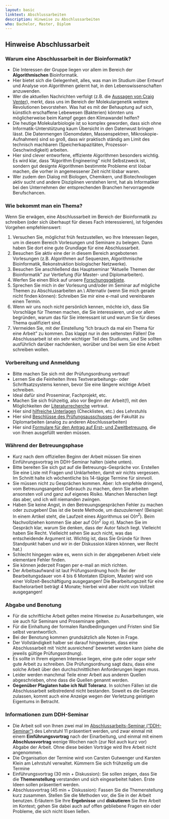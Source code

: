 ```yaml
---
layout: basic
linktext: Abschlussarbeiten
description: Hinweise zu Abschlussarbeiten
who: Bachelor, Master, Diplom
---
```


## Hinweise Abschlussarbeit

### Warum eine Abschlussarbeit in der Bioinformatik?

* Die Interessen der Gruppe liegen vor allem im Bereich der **Algorithmischen** Bioinformatik.
* Hier bietet sich die Gelegenheit, alles, was man im Studium über Entwurf und Analyse von Algorithmen gelernt hat, in den Lebenswissenschaften anzuwenden.
* Wer die aktuellen Nachrichten verfolgt (z.B. die [Aussagen von Craig Venter](http://www.guardian.co.uk/science/2007/oct/06/genetics.climatechange)), merkt, dass uns im Bereich der Molekulargenetik weitere Revolutionen bevorstehen. Was hat es mit der Behauptung auf sich, künstlich erschaffene Lebewesen (Bakterien) könnten uns möglicherweise beim Kampf gegen den Klimawandel helfen?
* Die heutige Molekularbiologie ist so komplex geworden, dass sich ohne Informatik-Unterstützung kaum Übersicht in den Datenwust bringen lässt. Die Datenmengen (Genomdaten, Massenspektren, Mikroskopie-Aufnahmen) sind so groß, dass wir praktisch ständig am Limit des technisch machbaren (Speicherkapazitäten, Prozessor-Geschwindigkeit) arbeiten.
* Hier sind clever entworfene, effiziente Algorithmen besonders wichtig. Es wird klar, dass “Algorithm Engineering” nicht Selbstzweck ist, sondern gut designte Algorithmen bestimmte Probleme erst lösbar machen, die vorher in angemessener Zeit nicht lösbar waren.
* Wer zudem den Dialog mit Biologen, Chemikern, und Biotechnologen aktiv sucht und andere Disziplinen verstehen lernt, hat als Informatiker bei den Unternehmen der entsprechenden Branchen hervorragende Berufschancen.


### Wie bekommt man ein Thema?

Wenn Sie erwägen, eine Abschlussarbeit im Bereich der Bioinformatik zu schreiben (oder sich überhaupt für dieses Fach interessieren), ist folgendes Vorgehen empfehlenswert:

1. Versuchen Sie, möglichst früh festzustellen, wo Ihre Interessen liegen, um in diesem Bereich Vorlesungen und Seminare zu belegen. Dann haben Sie dort eine gute Grundlage für eine Abschlussarbeit.
2. Besuchen Sie aktiv eine der in diesem Bereich angebotenen Vorlesungen (z.B. Algorithmen auf Sequenzen, Algorithmische Bioinformatik, Rekonstruktion biologischer Netzwerke).
3. Besuchen Sie anschließend das Hauptseminar “Aktuelle Themen der Bioinformatik” zur Vertiefung (für Master- und Diplomarbeiten).
4. Werfen Sie einen Blick auf unsere [Forschungsgebiete](http://genomeinformatics.uni-due.de/research).
5. Sprechen Sie mich in der Vorlesung und/oder im Seminar auf mögliche Themen zu Abschlussarbeiten an.\\
Alternativ (wenn Sie mich gerade nicht finden können): Schreiben Sie mir eine e-mail und vereinbaren einen Termin.
6. Wenn wir uns noch nicht persönlich kennen, möchte ich, dass Sie Vorschläge für Themen machen, die Sie interessieren, und vor allem begründen, warum das für Sie interessant ist und warum Sie für dieses Thema qualifiziert sind.
7. Vermeiden Sie, mit der Einstellung “Ich brauch da mal ein Thema für eine Arbeit” zu kommen. Das klappt nur in den seltensten Fällen! Die Abschlussarbeit ist ein sehr wichtiger Teil des Studiums, und Sie sollten ausführlich darüber nachdenken, worüber und bei wem Sie eine Arbeit schreiben wollen.


### Vorbereitung und Anmeldung

* Bitte machen Sie sich mit der Prüfungsordnung vertraut!
* Lernen Sie die Feinheiten Ihres Textverarbeitungs- oder Schriftsatzsystems kennen, bevor Sie eine längere wichtige Arbeit schreiben.
* Ideal dafür sind Proseminar, Fachprojekt, etc.
* Machen Sie sich frühzeitig, also vor Beginn der Arbeit(!), mit den Möglichkeiten der [Literaturrecherche](http://www.ub.tu-dortmund.de/literatursuche/index.htm.de) vertraut.
* Hier sind [hilfreiche Unterlagen](http://ls11-www.cs.uni-dortmund.de/teaching/infofs) (Checklisten, etc.) des Lehrstuhls
* Hier sind [Beschlüsse des Prüfungsausschusses](Öhttp://www.cs.uni-dortmund.de/nps/de/Studium/Ordnungen_Handbuecher_Beschluesse/Informationen_und_Beschluesse_des_Pruefungsausschusses/index.html) der Fakultät zu Diplomarbeiten (analog zu anderen Abschlussarbeiten)
* Hier sind [Formulare für den Antrag auf Erst- und Zweitbetreuung](http://www.cs.uni-dortmund.de/nps/de/Studium/Ordnungen_Handbuecher_Beschluesse/Formulare/index.html), die von Ihnen ausgefüllt werden müssen.


### Während der Betreuungsphase

* Kurz nach dem offiziellen Beginn der Arbeit müssen Sie einen Einführungsvortrag im DDH-Seminar halten (siehe unten).
* Bitte bereiten Sie sich gut auf die Betreuungs-Gespräche vor. Erstellen Sie eine Liste mit Fragen und Unklarheiten, damit wir nichts vergessen. Im Schnitt halte ich wöchentliche bis 14-tägige Termine für sinnvoll.
* Sie müssen nicht zu Gesprächen kommen. Aber: Ich empfehle dringend, vom Betreuungsangebot Gebrauch zu machen, denn Sie arbeiten ansonsten voll und ganz auf eigenes Risiko. Manchen Menschen liegt das aber, und ich will niemanden zwingen.
* Haben Sie keine Angst, in den Betreuungsgesprächen Fehler zu machen oder zuzugeben! Das ist die beste Methode, um dazuzulernen! (Beispiel: In einem Artikel steht, die Laufzeit eines Algorithmus sei O(*n<sup>2</sup>*). Beim Nachvollziehen kommen Sie aber auf O(*n<sup>2</sup> log n*). Machen Sie im Gespräch klar, warum Sie denken, dass der Autor falsch liegt. Vielleicht haben Sie Recht. Vielleicht sehen Sie auch nicht, was das entscheidende Argument ist. Wichtig ist, dass Sie Gründe für Ihren Standpunkt haben und wir in der Diskussion klären können, wer Recht hat.)
* Schlecht hingegen wäre es, wenn sich in der abgegebenen Arbeit viele elementare Fehler finden.
* Sie können jederzeit Fragen per e-mail an mich richten.
* Der Arbeitsaufwand ist laut Prüfungsordnung hoch: Bei der Bearbeitungsdauer von 4 bis 6 Montaten (Diplom, Master) wird von einer Vollzeit-Beschäftigung ausgegangen! Die Bearbeitungszeit für eine Bachelorarbeit beträgt 4 Monate; hierbei wird aber nicht von Vollzeit ausgegangen!


### Abgabe und Benotung

* Für die schriftliche Arbeit gelten meine Hinweise zu Ausarbeitungen, wie sie auch für Seminare und Proseminare gelten.
* Für die Einhaltung der formalen Randbedingungen und Fristen sind Sie selbst verantwortlich.
* Bei der Benotung kommen grundsätzlich alle Noten in Frage.
* Der Vollständigkeit halber sei darauf hingewiesen, dass eine Abschlussarbeit mit ‘nicht ausreichend’ bewertet werden kann (siehe die jeweils gültige Prüfungsordnung).
* Es sollte in Ihrem eigenen Interesse liegen, eine gute oder sogar sehr gute Arbeit zu schreiben. Die Prüfungsordnung sagt dazu, dass eine solche Arbeit über den durchschnittlichen Anforderungen liegen muss.
* Leider werden manchmal Teile einer Arbeit aus anderen Quellen abgeschrieben, ohne dass die Quellen genannt werden.
* **Gegenüber Plagiaten habe ich Null Toleranz**. In solchen Fällen ist die Abschlussarbeit selbstredend nicht bestanden. Soweit es die Gesetze zulassen, kommt auch eine Anzeige wegen der Verletzung geistigen Eigentums in Betracht.


### Informationen zum DDH-Seminar

* Die Arbeit soll von Ihnen zwei mal im [Abschlussarbeits-Seminar (“DDH-Seminar”)](http://ls11-www.cs.uni-dortmund.de/ddh.jsp) des Lehrstuhl 11 präsentiert werden, und zwar einmal mit einem **Einführungsvortrag** nach der Einarbeitung, und einmal mit einem **Abschlussvortrag** wenige Wochen nach (zur Not auch kurz vor) Abgabe der Arbeit. Ohne diese beiden Vorträge wird Ihre Arbeit nicht angenommen.
* Die Organisation der Termine wird von Carsten Gutwenger und Karsten Klein am Lehrstuhl verwaltet. Kümmern Sie sich frühzeitig um die Termine
* Einführungsvortrag (30 min + Diskussion): Sie sollen zeigen, dass Sie die **Themenstellung** verstanden und sich eingearbeitet haben. Erste Ideen sollen präsentiert werden.
* Abschlussvortrag (45 min + Diskussion): Fassen Sie die Themenstellung kurz zusammen. Stellen Sie die Methoden vor, die Sie in der Arbeit benutzen. Erläutern Sie Ihre **Ergebnisse** und **diskutieren** Sie Ihre Arbeit im Kontext; gehen Sie dabei auch auf offen gebliebene Fragen ein oder Probleme, die sich nicht lösen ließen.
